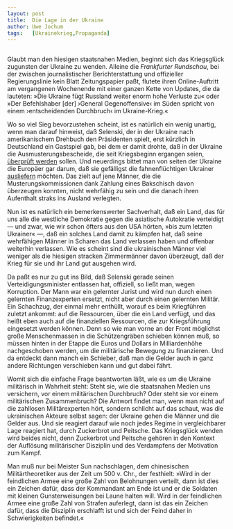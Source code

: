```yaml
---
layout:	post
title:	Die Lage in der Ukraine
author:	Uwe Jochum
tags:   [Ukrainekrieg,Propaganda]
---
```

 
<img src="https://vg07.met.vgwort.de/na/3dea0fdf62bf40b9bbcd04544343f4e3" width="1" height="1" alt="">
 
Glaubt man den hiesigen staatsnahen Medien, beginnt sich das
Kriegsglück zugunsten der Ukraine zu wenden. Alleine die
*Frankfurter Rundschau*, bei der zwischen journalistischer
Berichterstattung und offizieller Regierungslinie kein Blatt
Zeitungspapier paßt, flutete ihren Online-Auftritt am vergangenen
Wochenende mit einer ganzen Kette von Updates, die da lauteten:
»Die Ukraine fügt Russland weiter enorm hohe Verluste zu« oder
»Der Befehlshaber [der] ›General Gegenoffensive‹ im Süden spricht
von einem ›entscheidenden Durchbruch‹ im Ukraine-Krieg.«

Wo so viel Sieg bevorzustehen scheint, ist es natürlich ein wenig
unartig, wenn man darauf hinweist, daß Selenski, der in der
Ukraine nach amerikanischem Drehbuch den Präsidenten spielt, erst
kürzlich in Deutschland ein Gastspiel gab, bei dem er damit
drohte, daß in der Ukraine die Ausmusterungsbescheide, die seit
Kriegsbeginn ergangen seien, [überprüft
werden](https://www.welt.de/politik/ausland/article247181732/Ukraine-News-Selenskyj-will-gegen-Korruption-bei-Musterungen-hart-vorgehen.html)
sollen. Und neuerdings bittet man von seiten der Ukraine die
Europäer gar darum, daß sie gefälligst die fahnenflüchtigen
Ukrainer
[ausliefern](https://www.bild.de/politik/ausland/politik-ausland/selenskyj-partei-will-ausland-bitten-liefert-uns-die-fahnenfluechtigen-aus-85253492.bild.html)
möchten. Das zielt auf jene Männer, die die
Musterungskommissionen dank Zahlung eines Bakschisch davon
überzeugen konnten, nicht wehrfähig zu sein und die danach ihren
Aufenthalt straks ins Ausland verlegten.

Nun ist es natürlich ein bemerkenswerter Sachverhalt, daß ein
Land, das für uns alle die westliche Demokratie gegen die
asiatische Autokratie verteidigt — und zwar, wie wir schon öfters
aus den USA hörten, »bis zum letzten Ukrainer« —, daß ein solches
Land damit zu kämpfen hat, daß seine wehrfähigen Männer in
Scharen das Land verlassen haben und offenbar weiterhin
verlassen. Wie es scheint sind die ukrainischen Männer viel
weniger als die hiesigen stracken Zimmermänner davon überzeugt,
daß der Krieg für sie und ihr Land gut ausgehen wird.

Da paßt es nur zu gut ins Bild, daß Selenski gerade seinen
Verteidigungsminister entlassen hat, offiziell, so ließt man,
wegen Korruption. Der Mann war ein gelernter Jurist und wird nun
durch einen gelernten Finanzexperten ersetzt, nicht aber durch
einen gelernten Militär. Ein Schachzug, der einmal mehr enthüllt,
worauf es beim Kriegführen zuletzt ankommt: auf die Ressourcen,
über die ein Land verfügt, und das heißt eben auch auf die
finanziellen Ressourcen, die zur Kriegsführung eingesetzt werden
können. Denn so wie man vorne an der Front möglichst große
Menschenmassen in die Schützengräben schieben können muß, so
müssen hinten in der Etappe die Euros und Dollars in
Milliardenhöhe nachgeschoben werden, um die militärische Bewegung
zu finanzieren. Und da entdeckt dann manch ein Schieber, daß man
die Gelder auch in ganz andere Richtungen verschieben kann und
gut dabei fährt.

Womit sich die einfache Frage beantworten läßt, wie es um die
Ukraine militärisch in Wahrheit steht: Steht sie, wie die
staatsnahen Medien uns versichern, vor einem militärischen
Durchbruch?  Oder steht sie vor einem militärischen
Zusammenbruch? Die Antwort findet man, wenn man nicht auf die
zahllosen Militärexperten hört, sondern schlicht auf das schaut,
was die ukrainischen Akteure selbst sagen: der Ukraine gehen die
Männer und die Gelder aus. Und sie reagiert darauf wie noch jedes
Regime in vergleichbarer Lage reagiert hat, durch Zuckerbrot und
Peitsche. Das Kriegsglück wenden wird beides nicht, denn
Zuckerbrot und Peitsche gehören in den Kontext der Auflösung
militärischer Disziplin und des Verdampfens der Motivation zum
Kampf.

Man muß nur bei Meister Sun nachschlagen, dem chinesischen
Militärtheoretiker aus der Zeit um 500 v. Chr., der festhielt:
»Wird in der feindlichen Armee eine große Zahl von Belohnungen
verteilt, dann ist dies ein Zeichen dafür, dass der Kommandant am
Ende ist und er die Soldaten mit kleinen Gunsterweisungen bei
Laune halten will. Wird in der feindlichen Armee eine große Zahl
von Strafen auferlegt, dann ist das ein Zeichen dafür, dass die
Disziplin erschlafft ist und sich der Feind daher in
Schwierigkeiten befindet.« 

